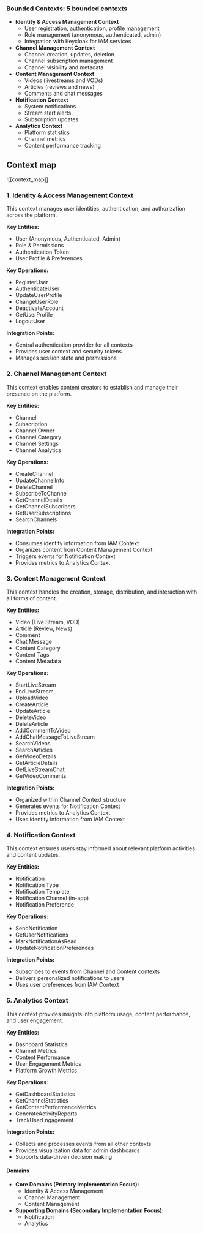 ### Bounded Contexts: 5 bounded contexts

- **Identity & Access Management Context**
    - User registration, authentication, profile management
    - Role management (anonymous, authenticated, admin)
    - Integration with Keycloak for IAM services
- **Channel Management Context**
    - Channel creation, updates, deletion
    - Channel subscription management
    - Channel visibility and metadata
- **Content Management Context**
    - Videos (livestreams and VODs)
    - Articles (reviews and news)
    - Comments and chat messages
- **Notification Context**
    - System notifications
    - Stream start alerts
    - Subscription updates
- **Analytics Context**
    - Platform statistics
    - Channel metrics
    - Content performance tracking

## Context map

![[context_map]]

### 1. Identity & Access Management Context

This context manages user identities, authentication, and authorization across the platform.

**Key Entities:**

- User (Anonymous, Authenticated, Admin)
- Role & Permissions
- Authentication Token
- User Profile & Preferences

**Key Operations:**

- RegisterUser
- AuthenticateUser
- UpdateUserProfile
- ChangeUserRole
- DeactivateAccount
- GetUserProfile
- LogoutUser

**Integration Points:**

- Central authentication provider for all contexts
- Provides user context and security tokens
- Manages session state and permissions

### 2. Channel Management Context

This context enables content creators to establish and manage their presence on the platform.

**Key Entities:**

- Channel
- Subscription
- Channel Owner
- Channel Category
- Channel Settings
- Channel Analytics

**Key Operations:**

- CreateChannel
- UpdateChannelInfo
- DeleteChannel
- SubscribeToChannel
- GetChannelDetails
- GetChannelSubscribers
- GetUserSubscriptions
- SearchChannels

**Integration Points:**

- Consumes identity information from IAM Context
- Organizes content from Content Management Context
- Triggers events for Notification Context
- Provides metrics to Analytics Context

### 3. Content Management Context

This context handles the creation, storage, distribution, and interaction with all forms of content.

**Key Entities:**

- Video (Live Stream, VOD)
- Article (Review, News)
- Comment
- Chat Message
- Content Category
- Content Tags
- Content Metadata

**Key Operations:**

- StartLiveStream
- EndLiveStream
- UploadVideo
- CreateArticle
- UpdateArticle
- DeleteVideo
- DeleteArticle
- AddCommentToVideo
- AddChatMessageToLiveStream
- SearchVideos
- SearchArticles
- GetVideoDetails
- GetArticleDetails
- GetLiveStreamChat
- GetVideoComments

**Integration Points:**

- Organized within Channel Context structure
- Generates events for Notification Context
- Provides metrics to Analytics Context
- Uses identity information from IAM Context

### 4. Notification Context

This context ensures users stay informed about relevant platform activities and content updates.

**Key Entities:**

- Notification
- Notification Type
- Notification Template
- Notification Channel (in-app)
- Notification Preference

**Key Operations:**

- SendNotification
- GetUserNotifications
- MarkNotificationAsRead
- UpdateNotificationPreferences

**Integration Points:**

- Subscribes to events from Channel and Content contexts
- Delivers personalized notifications to users
- Uses user preferences from IAM Context

### 5. Analytics Context

This context provides insights into platform usage, content performance, and user engagement.

**Key Entities:**

- Dashboard Statistics
- Channel Metrics
- Content Performance
- User Engagement Metrics
- Platform Growth Metrics

**Key Operations:**

- GetDashboardStatistics
- GetChannelStatistics
- GetContentPerformanceMetrics
- GenerateActivityReports
- TrackUserEngagement

**Integration Points:**

- Collects and processes events from all other contexts
- Provides visualization data for admin dashboards
- Supports data-driven decision making


#### Domains

- **Core Domains (Primary Implementation Focus):**
    - Identity & Access Management
    - Channel Management
    - Content Management
- **Supporting Domains (Secondary Implementation Focus):**
    - Notification
    - Analytics
